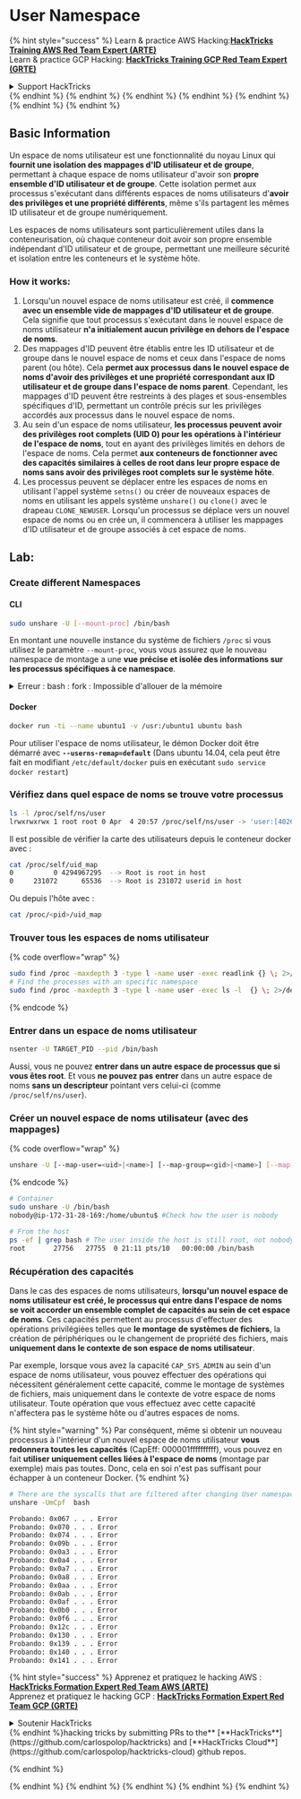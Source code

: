 # User Namespace

{% hint style="success" %}
Learn & practice AWS Hacking:<img src="/.gitbook/assets/arte.png" alt="" data-size="line">[**HackTricks Training AWS Red Team Expert (ARTE)**](https://training.hacktricks.xyz/courses/arte)<img src="/.gitbook/assets/arte.png" alt="" data-size="line">\
Learn & practice GCP Hacking: <img src="/.gitbook/assets/grte.png" alt="" data-size="line">[**HackTricks Training GCP Red Team Expert (GRTE)**<img src="/.gitbook/assets/grte.png" alt="" data-size="line">](https://training.hacktricks.xyz/courses/grte)

<details>

<summary>Support HackTricks</summary>

* Check the [**subscription plans**](https://github.com/sponsors/carlospolop)!
* **Join the** 💬 [**Discord group**](https://discord.gg/hRep4RUj7f) or the [**telegram group**](https://t.me/peass) or **follow** us on **Twitter** 🐦 [**@hacktricks\_live**](https://twitter.com/hacktricks\_live)**.**
* **Share hacking tricks by submitting PRs to the** [**HackTricks**](https://github.com/carlospolop/hacktricks) and [**HackTricks Cloud**](https://github.com/carlospolop/hacktricks-cloud) github repos.

</details>
{% endhint %}
{% endhint %}
{% endhint %}
{% endhint %}
{% endhint %}
{% endhint %}
{% endhint %}

## Basic Information

Un espace de noms utilisateur est une fonctionnalité du noyau Linux qui **fournit une isolation des mappages d'ID utilisateur et de groupe**, permettant à chaque espace de noms utilisateur d'avoir son **propre ensemble d'ID utilisateur et de groupe**. Cette isolation permet aux processus s'exécutant dans différents espaces de noms utilisateurs d'**avoir des privilèges et une propriété différents**, même s'ils partagent les mêmes ID utilisateur et de groupe numériquement.

Les espaces de noms utilisateurs sont particulièrement utiles dans la conteneurisation, où chaque conteneur doit avoir son propre ensemble indépendant d'ID utilisateur et de groupe, permettant une meilleure sécurité et isolation entre les conteneurs et le système hôte.

### How it works:

1. Lorsqu'un nouvel espace de noms utilisateur est créé, il **commence avec un ensemble vide de mappages d'ID utilisateur et de groupe**. Cela signifie que tout processus s'exécutant dans le nouvel espace de noms utilisateur **n'a initialement aucun privilège en dehors de l'espace de noms**.
2. Des mappages d'ID peuvent être établis entre les ID utilisateur et de groupe dans le nouvel espace de noms et ceux dans l'espace de noms parent (ou hôte). Cela **permet aux processus dans le nouvel espace de noms d'avoir des privilèges et une propriété correspondant aux ID utilisateur et de groupe dans l'espace de noms parent**. Cependant, les mappages d'ID peuvent être restreints à des plages et sous-ensembles spécifiques d'ID, permettant un contrôle précis sur les privilèges accordés aux processus dans le nouvel espace de noms.
3. Au sein d'un espace de noms utilisateur, **les processus peuvent avoir des privilèges root complets (UID 0) pour les opérations à l'intérieur de l'espace de noms**, tout en ayant des privilèges limités en dehors de l'espace de noms. Cela permet **aux conteneurs de fonctionner avec des capacités similaires à celles de root dans leur propre espace de noms sans avoir des privilèges root complets sur le système hôte**.
4. Les processus peuvent se déplacer entre les espaces de noms en utilisant l'appel système `setns()` ou créer de nouveaux espaces de noms en utilisant les appels système `unshare()` ou `clone()` avec le drapeau `CLONE_NEWUSER`. Lorsqu'un processus se déplace vers un nouvel espace de noms ou en crée un, il commencera à utiliser les mappages d'ID utilisateur et de groupe associés à cet espace de noms.

## Lab:

### Create different Namespaces

#### CLI
```bash
sudo unshare -U [--mount-proc] /bin/bash
```
En montant une nouvelle instance du système de fichiers `/proc` si vous utilisez le paramètre `--mount-proc`, vous vous assurez que le nouveau namespace de montage a une **vue précise et isolée des informations sur les processus spécifiques à ce namespace**.

<details>

<summary>Erreur : bash : fork : Impossible d'allouer de la mémoire</summary>

Lorsque `unshare` est exécuté sans l'option `-f`, une erreur est rencontrée en raison de la façon dont Linux gère les nouveaux namespaces PID (identifiant de processus). Les détails clés et la solution sont décrits ci-dessous :

1. **Explication du problème** :
- Le noyau Linux permet à un processus de créer de nouveaux namespaces en utilisant l'appel système `unshare`. Cependant, le processus qui initie la création d'un nouveau namespace PID (appelé le processus "unshare") n'entre pas dans le nouveau namespace ; seuls ses processus enfants le font.
- L'exécution de `%unshare -p /bin/bash%` démarre `/bin/bash` dans le même processus que `unshare`. Par conséquent, `/bin/bash` et ses processus enfants se trouvent dans le namespace PID d'origine.
- Le premier processus enfant de `/bin/bash` dans le nouveau namespace devient PID 1. Lorsque ce processus se termine, il déclenche le nettoyage du namespace s'il n'y a pas d'autres processus, car PID 1 a le rôle spécial d'adopter les processus orphelins. Le noyau Linux désactivera alors l'allocation de PID dans ce namespace.

2. **Conséquence** :
- La sortie de PID 1 dans un nouveau namespace entraîne le nettoyage du drapeau `PIDNS_HASH_ADDING`. Cela entraîne l'échec de la fonction `alloc_pid` à allouer un nouveau PID lors de la création d'un nouveau processus, produisant l'erreur "Impossible d'allouer de la mémoire".

3. **Solution** :
- Le problème peut être résolu en utilisant l'option `-f` avec `unshare`. Cette option permet à `unshare` de forker un nouveau processus après avoir créé le nouveau namespace PID.
- L'exécution de `%unshare -fp /bin/bash%` garantit que la commande `unshare` elle-même devient PID 1 dans le nouveau namespace. `/bin/bash` et ses processus enfants sont alors en toute sécurité contenus dans ce nouveau namespace, empêchant la sortie prématurée de PID 1 et permettant une allocation normale de PID.

En veillant à ce que `unshare` s'exécute avec le drapeau `-f`, le nouveau namespace PID est correctement maintenu, permettant à `/bin/bash` et à ses sous-processus de fonctionner sans rencontrer l'erreur d'allocation de mémoire.

</details>

#### Docker
```bash
docker run -ti --name ubuntu1 -v /usr:/ubuntu1 ubuntu bash
```
Pour utiliser l'espace de noms utilisateur, le démon Docker doit être démarré avec **`--userns-remap=default`** (Dans ubuntu 14.04, cela peut être fait en modifiant `/etc/default/docker` puis en exécutant `sudo service docker restart`)

### &#x20;Vérifiez dans quel espace de noms se trouve votre processus
```bash
ls -l /proc/self/ns/user
lrwxrwxrwx 1 root root 0 Apr  4 20:57 /proc/self/ns/user -> 'user:[4026531837]'
```
Il est possible de vérifier la carte des utilisateurs depuis le conteneur docker avec :
```bash
cat /proc/self/uid_map
0          0 4294967295  --> Root is root in host
0     231072      65536  --> Root is 231072 userid in host
```
Ou depuis l'hôte avec :
```bash
cat /proc/<pid>/uid_map
```
### Trouver tous les espaces de noms utilisateur

{% code overflow="wrap" %}
```bash
sudo find /proc -maxdepth 3 -type l -name user -exec readlink {} \; 2>/dev/null | sort -u
# Find the processes with an specific namespace
sudo find /proc -maxdepth 3 -type l -name user -exec ls -l  {} \; 2>/dev/null | grep <ns-number>
```
{% endcode %}

### Entrer dans un espace de noms utilisateur
```bash
nsenter -U TARGET_PID --pid /bin/bash
```
Aussi, vous ne pouvez **entrer dans un autre espace de processus que si vous êtes root**. Et vous **ne pouvez pas** **entrer** dans un autre espace de noms **sans un descripteur** pointant vers celui-ci (comme `/proc/self/ns/user`).

### Créer un nouvel espace de noms utilisateur (avec des mappages)

{% code overflow="wrap" %}
```bash
unshare -U [--map-user=<uid>|<name>] [--map-group=<gid>|<name>] [--map-root-user] [--map-current-user]
```
{% endcode %}
```bash
# Container
sudo unshare -U /bin/bash
nobody@ip-172-31-28-169:/home/ubuntu$ #Check how the user is nobody

# From the host
ps -ef | grep bash # The user inside the host is still root, not nobody
root       27756   27755  0 21:11 pts/10   00:00:00 /bin/bash
```
### Récupération des capacités

Dans le cas des espaces de noms utilisateurs, **lorsqu'un nouvel espace de noms utilisateur est créé, le processus qui entre dans l'espace de noms se voit accorder un ensemble complet de capacités au sein de cet espace de noms**. Ces capacités permettent au processus d'effectuer des opérations privilégiées telles que **le montage** **de systèmes de fichiers**, la création de périphériques ou le changement de propriété des fichiers, mais **uniquement dans le contexte de son espace de noms utilisateur**.

Par exemple, lorsque vous avez la capacité `CAP_SYS_ADMIN` au sein d'un espace de noms utilisateur, vous pouvez effectuer des opérations qui nécessitent généralement cette capacité, comme le montage de systèmes de fichiers, mais uniquement dans le contexte de votre espace de noms utilisateur. Toute opération que vous effectuez avec cette capacité n'affectera pas le système hôte ou d'autres espaces de noms.

{% hint style="warning" %}
Par conséquent, même si obtenir un nouveau processus à l'intérieur d'un nouvel espace de noms utilisateur **vous redonnera toutes les capacités** (CapEff: 000001ffffffffff), vous pouvez en fait **utiliser uniquement celles liées à l'espace de noms** (montage par exemple) mais pas toutes. Donc, cela en soi n'est pas suffisant pour échapper à un conteneur Docker.
{% endhint %}
```bash
# There are the syscalls that are filtered after changing User namespace with:
unshare -UmCpf  bash

Probando: 0x067 . . . Error
Probando: 0x070 . . . Error
Probando: 0x074 . . . Error
Probando: 0x09b . . . Error
Probando: 0x0a3 . . . Error
Probando: 0x0a4 . . . Error
Probando: 0x0a7 . . . Error
Probando: 0x0a8 . . . Error
Probando: 0x0aa . . . Error
Probando: 0x0ab . . . Error
Probando: 0x0af . . . Error
Probando: 0x0b0 . . . Error
Probando: 0x0f6 . . . Error
Probando: 0x12c . . . Error
Probando: 0x130 . . . Error
Probando: 0x139 . . . Error
Probando: 0x140 . . . Error
Probando: 0x141 . . . Error
```
{% hint style="success" %}
Apprenez et pratiquez le hacking AWS :<img src="/.gitbook/assets/arte.png" alt="" data-size="line">[**HackTricks Formation Expert Red Team AWS (ARTE)**](https://training.hacktricks.xyz/courses/arte)<img src="/.gitbook/assets/arte.png" alt="" data-size="line">\
Apprenez et pratiquez le hacking GCP : <img src="/.gitbook/assets/grte.png" alt="" data-size="line">[**HackTricks Formation Expert Red Team GCP (GRTE)**<img src="/.gitbook/assets/grte.png" alt="" data-size="line">](https://training.hacktricks.xyz/courses/grte)

<details>

<summary>Soutenir HackTricks</summary>

* Consultez les [**plans d'abonnement**](https://github.com/sponsors/carlospolop)!
* **Rejoignez le** 💬 [**groupe Discord**](https://discord.gg/hRep4RUj7f) ou le [**groupe telegram**](https://t.me/peass) ou **suivez** nous sur **Twitter** 🐦 [**@hacktricks\_live**](https://twitter.com/hacktricks\_live)**.**
* **Partagez des astuces de hacking en soumettant des PR aux** [**HackTricks**](https://github.com/carlospolop/hacktricks) et [**HackTricks Cloud**](https://github.com/carlospolop/hacktricks-cloud) dépôts github.

</details>
{% endhint %}hacking tricks by submitting PRs to the** [**HackTricks**](https://github.com/carlospolop/hacktricks) and [**HackTricks Cloud**](https://github.com/carlospolop/hacktricks-cloud) github repos.

{% endhint %}
</details>
{% endhint %}
</details>
{% endhint %}
</details>
{% endhint %}
</details>
{% endhint %}
</details>
{% endhint %}
